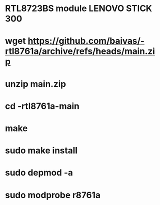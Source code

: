 # RTL8723BS module LENOVO STICK 300
# wget https://github.com/baivas/-rtl8761a/archive/refs/heads/main.zip

# unzip main.zip

# cd -rtl8761a-main

# make

# sudo make install

# sudo depmod -a

# sudo modprobe r8761a
